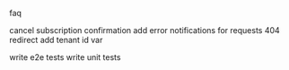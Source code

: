 faq

cancel subscription confirmation
add error notifications for requests
404 redirect
add tenant id var

write e2e tests
write unit tests